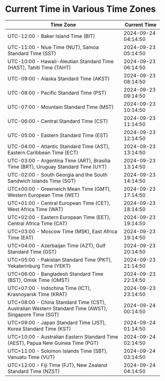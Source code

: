 # Current Time in Various Time Zones

| Time Zone | Current Time |
|-----------|--------------|
| UTC-12:00 - Baker Island Time (BIT) | 2024-09-24 04:14:50 |
| UTC-11:00 - Niue Time (NUT), Samoa Standard Time (SST) | 2024-09-23 05:14:50 |
| UTC-10:00 - Hawaii-Aleutian Standard Time (HAST), Tahiti Time (TAHT) | 2024-09-23 06:14:50 |
| UTC-09:00 - Alaska Standard Time (AKST) | 2024-09-23 08:14:50 |
| UTC-08:00 - Pacific Standard Time (PST) | 2024-09-23 09:14:50 |
| UTC-07:00 - Mountain Standard Time (MST) | 2024-09-23 10:14:50 |
| UTC-06:00 - Central Standard Time (CST) | 2024-09-23 11:14:50 |
| UTC-05:00 - Eastern Standard Time (EST) | 2024-09-23 12:14:50 |
| UTC-04:00 - Atlantic Standard Time (AST), Eastern Caribbean Time (ECT) | 2024-09-23 13:14:50 |
| UTC-03:00 - Argentina Time (ART), Brasília Time (BRT), Uruguay Standard Time (UYT) | 2024-09-23 13:14:50 |
| UTC-02:00 - South Georgia and the South Sandwich Islands Time (SGT) | 2024-09-23 14:14:50 |
| UTC±00:00 - Greenwich Mean Time (GMT), Western European Time (WET) | 2024-09-23 17:14:50 |
| UTC+01:00 - Central European Time (CET), West Africa Time (WAT) | 2024-09-23 18:14:50 |
| UTC+02:00 - Eastern European Time (EET), Central Africa Time (CAT) | 2024-09-23 19:14:50 |
| UTC+03:00 - Moscow Time (MSK), East Africa Time (EAT) | 2024-09-23 19:14:50 |
| UTC+04:00 - Azerbaijan Time (AZT), Gulf Standard Time (GST) | 2024-09-23 20:14:50 |
| UTC+05:00 - Pakistan Standard Time (PKT), Yekaterinburg Time (YEKT) | 2024-09-23 21:14:50 |
| UTC+06:00 - Bangladesh Standard Time (BST), Omsk Time (OMST) | 2024-09-23 22:14:50 |
| UTC+07:00 - Indochina Time (ICT), Krasnoyarsk Time (KRAT) | 2024-09-23 23:14:50 |
| UTC+08:00 - China Standard Time (CST), Australian Western Standard Time (AWST), Singapore Time (SGT) | 2024-09-24 00:14:50 |
| UTC+09:00 - Japan Standard Time (JST), Korea Standard Time (KST) | 2024-09-24 01:14:50 |
| UTC+10:00 - Australian Eastern Standard Time (AEST), Papua New Guinea Time (PGT) | 2024-09-24 02:14:50 |
| UTC+11:00 - Solomon Islands Time (SBT), Vanuatu Time (VUT) | 2024-09-24 03:14:50 |
| UTC+12:00 - Fiji Time (FJT), New Zealand Standard Time (NZST) | 2024-09-24 04:14:50 |
